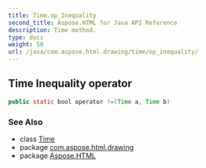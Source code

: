 ```yaml
---
title: Time.op_Inequality
second_title: Aspose.HTML for Java API Reference
description: Time method. 
type: docs
weight: 50
url: /java/com.aspose.html.drawing/time/op_inequality/
---
```

## Time Inequality operator

```java
public static bool operator !=(Time a, Time b)
```

### See Also

* class [Time](../)
* package [com.aspose.html.drawing](../../time/)
* package [Aspose.HTML](../../../)

